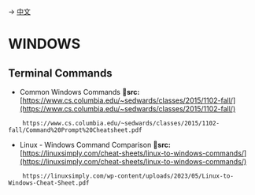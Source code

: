 -> [中文](/DEVENV/OS/WINDOWS/windows-cn.md)

# WINDOWS

## Terminal Commands

- Common Windows Commands
**🔗src:** [https://www.cs.columbia.edu/~sedwards/classes/2015/1102-fall/](https://www.cs.columbia.edu/~sedwards/classes/2015/1102-fall/)
```pdf
	https://www.cs.columbia.edu/~sedwards/classes/2015/1102-fall/Command%20Prompt%20Cheatsheet.pdf
```


- Linux - Windows Command Comparison
**🔗src:** [https://linuxsimply.com/cheat-sheets/linux-to-windows-commands/](https://linuxsimply.com/cheat-sheets/linux-to-windows-commands/)
```pdf
    https://linuxsimply.com/wp-content/uploads/2023/05/Linux-to-Windows-Cheat-Sheet.pdf
```


